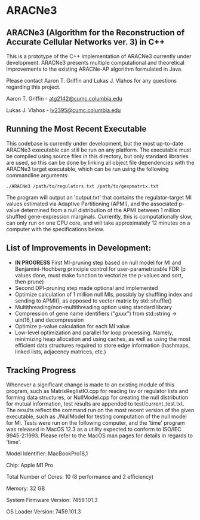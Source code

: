 # ARACNe3

## ARACNe3 (Algorithm for the Reconstruction of Accurate Cellular Networks ver. 3) in C++

This is a prototype of the C++ implementation of ARACNe3 currently under development.  ARACNe3 presents multiple computational and theoretical improvements to the existing ARACNe-AP algorithm formulated in Java.  


Please contact Aaron T. Griffin and Lukas J. Vlahos for any questions regarding this project.


Aaron T. Griffin - atg2142@cumc.columbia.edu 

Lukas J. Vlahos - lv2395@cumc.columbia.edu 

## Running the Most Recent Executable

This codebase is currently under development, but the most up-to-date ARACNe3 executable can still be run on any platform.  The executable must be compiled using source files in this directory, but only standard libraries are used, so this can be done by linking all object file dependencies with the ARACNe3 target executable, which can be run using the following commandline arguments: 


`./ARACNe3 /path/to/regulators.txt /path/to/gexpmatrix.txt`

The program will output an 'output.txt' that contains the regulator-target MI values estimated via Adaptive Partitioning (APMI), and the associated p-value determined from a null distribution of the APMI between 1 million shuffled gene-expression marginals.  Currently, this is computationally slow, can only run on one CPU core, and will take approximately 12 minutes on a computer with the specifications below.   

## List of Improvements in Development:
 - **IN PROGRESS** First MI-pruning step based on null model for MI and Benjamini-Hochberg principle control for user-parametrizable FDR (p values done, must make function to vectorize the p-values and sort, then prune)
 - Second DPI-pruning step made optional and implemented
 - Optimize calculation of 1 million null MIs, possibly by shuffling index and sending to APMI(), as opposed to vector matrix by std::shuffle()
 - Multithreading/non-multithreading option using standard library
 - Compression of gene name identifiers ("_gxxx_") from std::string -> uint16_t and decompression
 - Optimize p-value calculation for each MI value
 - Low-level optimization and parallel for loop processing. Namely, minimizing heap allocation and using caches, as well as using the most efficient data structures required to store edge information (hashmaps, linked lists, adjacency matrices, etc.)

## Tracking Progress

Whenever a significant change is made to an existing module of this program,
such as MatrixReglistIO.cpp for reading tsv or regulator lists and forming data
structures, or NullModel.cpp for creating the null distribution for mutual information, test results are appended to test/current\_test.txt.  The results
reflect the command run on the most recent version of the given executable, such
as ./NullModel for testing computation of the null model for MI.  Tests were run
on the following computer, and the 'time' program was released in MacOS 12.3 as
a utility expected to conform to ISO/IEC 9945-2:1993.  Please refer to the MacOS
man pages for details in regards to 'time'.


Model Identifier:	MacBookPro18,1

Chip:	Apple M1 Pro

Total Number of Cores:	10 (8 performance and 2 efficiency)

Memory:	32 GB

System Firmware Version:	7459.101.3

OS Loader Version:	7459.101.3

